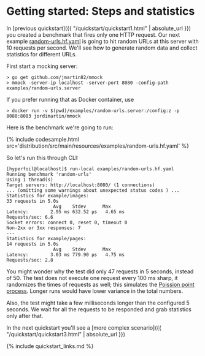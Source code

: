 # Getting started: Steps and statistics

In [previous quickstart]({{ "/quickstart/quickstart1.html" | absolute_url }}) you created a benchmark
that fires only one HTTP request. Our next example [random-urls.hf.yaml](https://github.com/Hyperfoil/Hyperfoil//blob/master/distribution/src/main/resources/examples/random-urls.hf.yaml) is going to hit random URLs at this server with 10 requests per second. We'll see how to generate random data and collect statistics for different URLs.

First start a mocking server:
```
> go get github.com/jmartin82/mmock
> mmock -server-ip localhost -server-port 8080 -config-path examples/random-urls.server
```
If you prefer running that as Docker container, use
```
> docker run -v $(pwd)/examples/random-urls.server:/config:z -p 8080:8083 jordimartin/mmock
```

Here is the benchmark we're going to run:

{% include codesample.html src='distribution/src/main/resources/examples/random-urls.hf.yaml' %}

So let's run this through CLI:
```
[hyperfoil@localhost]$ run-local examples/random-urls.hf.yaml
Running benchmark 'random-urls'
Using 1 thread(s)
Target servers: http://localhost:8080/ (1 connections)
... (omitting some warnings about unexpected status codes ) ...
Statistics for example/images:
33 requests in 5.0s
                 Avg    Stdev      Max
Latency:        2.95 ms 632.52 μs   4.65 ms
Requests/sec: 6.6
Socket errors: connect 0, reset 0, timeout 0
Non-2xx or 3xx responses: 7
---
Statistics for example/pages:
14 requests in 5.0s
                 Avg    Stdev      Max
Latency:        3.03 ms 779.90 μs   4.75 ms
Requests/sec: 2.8
```
You might wonder why the test did only 47 requests in 5 seconds, instead of 50. The test does not execute one request every 100 ms sharp, it randomizes the times of requests as well; this simulates the [Poission point process](https://en.wikipedia.org/wiki/Poisson_point_process). Longer runs would have lower variance in the total numbers.

Also, the test might take a few milliseconds longer than the configured 5 seconds. We wait for all the requests to be responded and grab statistics only after that.

In the next quickstart you'll see a [more complex scenario]({{ "/quickstart/quickstart3.html" | absolute_url }})

{% include quickstart_links.md %}